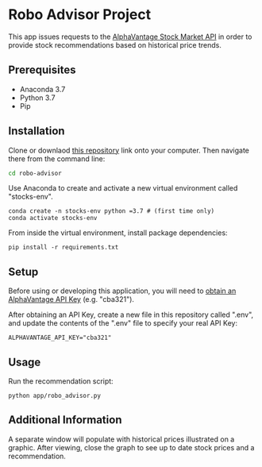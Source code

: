 # Robo Advisor Project

This app issues requests to the [AlphaVantage Stock Market API](https://www.alphavantage.co/) in order to provide stock recommendations based on historical price trends. 

## Prerequisites 
* Anaconda 3.7
* Python 3.7
* Pip


## Installation

Clone or downlaod [this repository](https://github.com/melissawelty/robo-advisor) link onto your computer. Then navigate there from the command line:

```sh
cd robo-advisor
```

Use Anaconda to create and activate a new virtual environment called "stocks-env". 

```
conda create -n stocks-env python =3.7 # (first time only)
conda activate stocks-env
```

From inside the virtual environment, install package dependencies:

```
pip install -r requirements.txt
```


## Setup

Before using or developing this application, you will need to  [obtain an AlphaVantage API Key](https://www.alphavantage.co/support/#api-key) (e.g. "cba321").

After obtaining an API Key, create a new file in this repository called ".env", and update the contents of the ".env" file to specify your real API Key:

```
ALPHAVANTAGE_API_KEY="cba321"
```

## Usage

Run the recommendation script:
```
python app/robo_advisor.py
```
## Additional Information

A separate window will populate with historical prices illustrated on a graphic. After viewing, close the graph to see up to date stock prices and a recommendation. 




